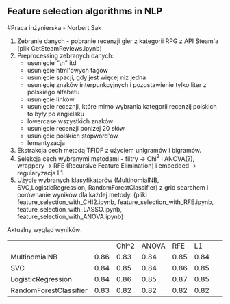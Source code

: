 ## Feature selection algorithms in NLP
#Praca inżynierska - Norbert Sak

1. Zebranie danych - pobranie recenzji gier z kategorii RPG z API Steam'a (plik GetSteamReviews.ipynb)
2. Preprocessing zebranych danych:
    * usunięcie "\n" itd
    * usunięcie html'owych tagów
    * usunięcie spacji, gdy jest więcej niż jedna
    * usunięcię znaków interpunkcyjnych i pozostawienie tylko liter z polskiego alfabetu
    * usunięcie linków
    * usunięcie receznji, które mimo wybrania kategorii recenzij polskich to były po angielsku
    * lowercase wszystkich znaków
    * usunięcie recenzji poniżej 20 słów
    * usunięcie polskich stopword'ów
    * lemantyzacja
3. Ekstrakcja cech metodą TFIDF z użyciem unigramów i bigramów.
4. Selekcja cech wybranymi metodami - filtry -> Chi$^2$ i ANOVA(?), wrappery -> RFE (Recursive Feature Elimination) i embedded -> regularyzacja L1.
5. Użycie wybranych klasyfikatorów (MultinomialNB, SVC,LogisticRegression, RandomForestClassifier) z grid searchem i porównanie wyników dla każdej metody.
(pliki feature_selection_with_CHI2.ipynb, feature_selection_with_RFE.ipynb, feature_selection_with_LASSO.ipynb, feature_selection_with_ANOVA.ipynb)

Aktualny wygląd wyników:

|                         |       |       |       |       |       |   |   |   |   |
|-------------------------|-------|-------|-------|-------|-------|---|---|---|---|
|                         |       | Chi^2 | ANOVA | RFE   | L1    |   |   |   |   |
| MultinomialNB           | 0.86  | 0.83  | 0.84  | 0.85  | 0.84  |   |   |   |   |
| SVC                     | 0.84  | 0.85  | 0.84  | 0.86  | 0.85  |   |   |   |   |
| LogisticRegression      | 0.84  | 0.86  | 0.85  | 0.87  | 0.85  |   |   |   |   |
| RandomForestClassifier  | 0.83  | 0.82  | 0.82  | 0.82  | 0.82  |   |   |   |   |

